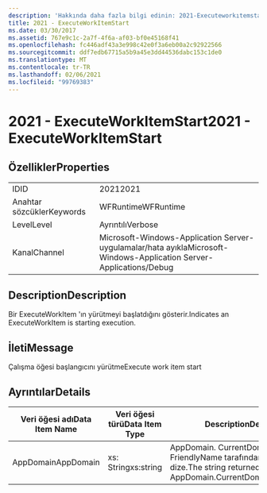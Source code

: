 ```yaml
---
description: 'Hakkında daha fazla bilgi edinin: 2021-Executeworkıtemstart'
title: 2021 - ExecuteWorkItemStart
ms.date: 03/30/2017
ms.assetid: 767e9c1c-2a7f-4f6a-af03-bf0e45168f41
ms.openlocfilehash: fc446adf43a3e998c42e0f3a6eb00a2c92922566
ms.sourcegitcommit: ddf7edb67715a5b9a45e3dd44536dabc153c1de0
ms.translationtype: MT
ms.contentlocale: tr-TR
ms.lasthandoff: 02/06/2021
ms.locfileid: "99769383"
---
```

# <a name="2021---executeworkitemstart"></a><span data-ttu-id="8d563-103">2021 - ExecuteWorkItemStart</span><span class="sxs-lookup"><span data-stu-id="8d563-103">2021 - ExecuteWorkItemStart</span></span>

## <a name="properties"></a><span data-ttu-id="8d563-104">Özellikler</span><span class="sxs-lookup"><span data-stu-id="8d563-104">Properties</span></span>  
  
|||  
|-|-|  
|<span data-ttu-id="8d563-105">ID</span><span class="sxs-lookup"><span data-stu-id="8d563-105">ID</span></span>|<span data-ttu-id="8d563-106">2021</span><span class="sxs-lookup"><span data-stu-id="8d563-106">2021</span></span>|  
|<span data-ttu-id="8d563-107">Anahtar sözcükler</span><span class="sxs-lookup"><span data-stu-id="8d563-107">Keywords</span></span>|<span data-ttu-id="8d563-108">WFRuntime</span><span class="sxs-lookup"><span data-stu-id="8d563-108">WFRuntime</span></span>|  
|<span data-ttu-id="8d563-109">Level</span><span class="sxs-lookup"><span data-stu-id="8d563-109">Level</span></span>|<span data-ttu-id="8d563-110">Ayrıntılı</span><span class="sxs-lookup"><span data-stu-id="8d563-110">Verbose</span></span>|  
|<span data-ttu-id="8d563-111">Kanal</span><span class="sxs-lookup"><span data-stu-id="8d563-111">Channel</span></span>|<span data-ttu-id="8d563-112">Microsoft-Windows-Application Server-uygulamalar/hata ayıkla</span><span class="sxs-lookup"><span data-stu-id="8d563-112">Microsoft-Windows-Application Server-Applications/Debug</span></span>|  
  
## <a name="description"></a><span data-ttu-id="8d563-113">Description</span><span class="sxs-lookup"><span data-stu-id="8d563-113">Description</span></span>  

 <span data-ttu-id="8d563-114">Bir ExecuteWorkItem 'ın yürütmeyi başlatdığını gösterir.</span><span class="sxs-lookup"><span data-stu-id="8d563-114">Indicates an ExecuteWorkItem is starting execution.</span></span>  
  
## <a name="message"></a><span data-ttu-id="8d563-115">İleti</span><span class="sxs-lookup"><span data-stu-id="8d563-115">Message</span></span>  

 <span data-ttu-id="8d563-116">Çalışma öğesi başlangıcını yürütme</span><span class="sxs-lookup"><span data-stu-id="8d563-116">Execute work item start</span></span>  
  
## <a name="details"></a><span data-ttu-id="8d563-117">Ayrıntılar</span><span class="sxs-lookup"><span data-stu-id="8d563-117">Details</span></span>  
  
|<span data-ttu-id="8d563-118">Veri öğesi adı</span><span class="sxs-lookup"><span data-stu-id="8d563-118">Data Item Name</span></span>|<span data-ttu-id="8d563-119">Veri öğesi türü</span><span class="sxs-lookup"><span data-stu-id="8d563-119">Data Item Type</span></span>|<span data-ttu-id="8d563-120">Description</span><span class="sxs-lookup"><span data-stu-id="8d563-120">Description</span></span>|  
|--------------------|--------------------|-----------------|  
|<span data-ttu-id="8d563-121">AppDomain</span><span class="sxs-lookup"><span data-stu-id="8d563-121">AppDomain</span></span>|<span data-ttu-id="8d563-122">xs: String</span><span class="sxs-lookup"><span data-stu-id="8d563-122">xs:string</span></span>|<span data-ttu-id="8d563-123">AppDomain. CurrentDomain. FriendlyName tarafından döndürülen dize.</span><span class="sxs-lookup"><span data-stu-id="8d563-123">The string returned by AppDomain.CurrentDomain.FriendlyName.</span></span>|
